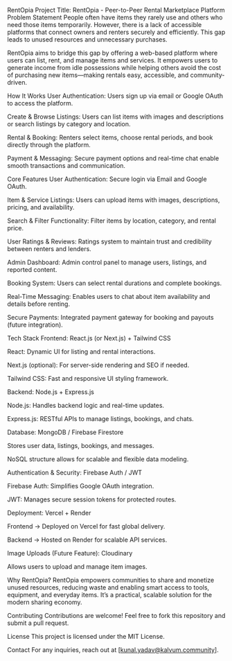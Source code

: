 RentOpia
Project Title: RentOpia - Peer-to-Peer Rental Marketplace Platform
Problem Statement
People often have items they rarely use and others who need those items temporarily. However, there is a lack of accessible platforms that connect owners and renters securely and efficiently. This gap leads to unused resources and unnecessary purchases.

RentOpia aims to bridge this gap by offering a web-based platform where users can list, rent, and manage items and services. It empowers users to generate income from idle possessions while helping others avoid the cost of purchasing new items—making rentals easy, accessible, and community-driven.

How It Works
User Authentication: Users sign up via email or Google OAuth to access the platform.

Create & Browse Listings: Users can list items with images and descriptions or search listings by category and location.

Rental & Booking: Renters select items, choose rental periods, and book directly through the platform.

Payment & Messaging: Secure payment options and real-time chat enable smooth transactions and communication.

Core Features
User Authentication: Secure login via Email and Google OAuth.

Item & Service Listings: Users can upload items with images, descriptions, pricing, and availability.

Search & Filter Functionality: Filter items by location, category, and rental price.

User Ratings & Reviews: Ratings system to maintain trust and credibility between renters and lenders.

Admin Dashboard: Admin control panel to manage users, listings, and reported content.

Booking System: Users can select rental durations and complete bookings.

Real-Time Messaging: Enables users to chat about item availability and details before renting.

Secure Payments: Integrated payment gateway for booking and payouts (future integration).

Tech Stack
Frontend: React.js (or Next.js) + Tailwind CSS

React: Dynamic UI for listing and rental interactions.

Next.js (optional): For server-side rendering and SEO if needed.

Tailwind CSS: Fast and responsive UI styling framework.

Backend: Node.js + Express.js

Node.js: Handles backend logic and real-time updates.

Express.js: RESTful APIs to manage listings, bookings, and chats.

Database: MongoDB / Firebase Firestore

Stores user data, listings, bookings, and messages.

NoSQL structure allows for scalable and flexible data modeling.

Authentication & Security: Firebase Auth / JWT

Firebase Auth: Simplifies Google OAuth integration.

JWT: Manages secure session tokens for protected routes.

Deployment: Vercel + Render

Frontend → Deployed on Vercel for fast global delivery.

Backend → Hosted on Render for scalable API services.

Image Uploads (Future Feature): Cloudinary

Allows users to upload and manage item images.

Why RentOpia?
RentOpia empowers communities to share and monetize unused resources, reducing waste and enabling smart access to tools, equipment, and everyday items. It’s a practical, scalable solution for the modern sharing economy.

Contributing
Contributions are welcome! Feel free to fork this repository and submit a pull request.

License
This project is licensed under the MIT License.

Contact
For any inquiries, reach out at [kunal.yadav@kalvum.community].
